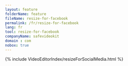 ```yaml
---
layout: feature
folderName: feature
fileName: resize-for-facebook
permalink: /fr/resize-for-facebook
lang: fr
tool: resize-for-facebook
companyName: safevideokit
domain : com
nobox: true
---
```


{% include VideoEditorIndex/resizeForSocialMedia.html %}

   